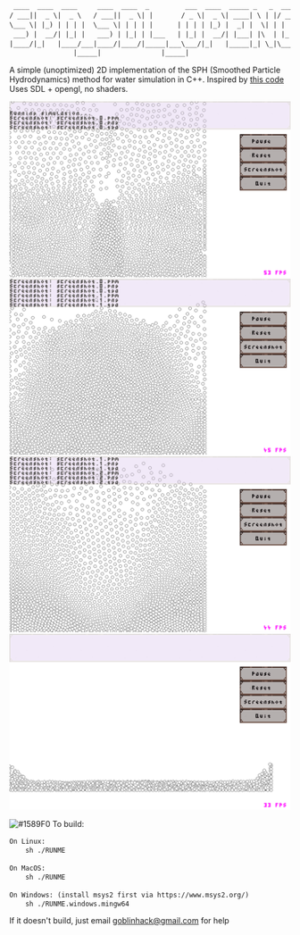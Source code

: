 ```diff
 ____  ____  ____     ____  ____  _         ___  ____  _____ _   _  ____ _
/ ___||  _ \|  _ \   / ___||  _ \| |       / _ \|  _ \| ____| \ | |/ ___| |
\___ \| |_) | | | |  \___ \| | | | |      | | | | |_) |  _| |  \| | |  _| |
 ___) |  __/| |_| |   ___) | |_| | |___   | |_| |  __/| |___| |\  | |_| | |___
|____/|_|   |____/___|____/|____/|_____|___\___/|_|   |_____|_| \_|\____|_____|
                |_____|               |_____|

```
A simple (unoptimized) 2D implementation of the SPH (Smoothed Particle Hydrodynamics) method for water simulation in C++. Inspired by [this code](https://github.com/tizian/SPH-Water-Simulation)
Uses SDL + opengl, no shaders.

![Alt text](screenshot.1.png?raw=true "")
![Alt text](screenshot.2.png?raw=true "")
![Alt text](screenshot.3.png?raw=true "")
![Alt text](screenshot.4.png?raw=true "")

![#1589F0](https://placehold.it/15/1589F0/000000?text=+) To build:

    On Linux:
        sh ./RUNME

    On MacOS:
        sh ./RUNME

    On Windows: (install msys2 first via https://www.msys2.org/)
        sh ./RUNME.windows.mingw64

If it doesn't build, just email goblinhack@gmail.com for help
